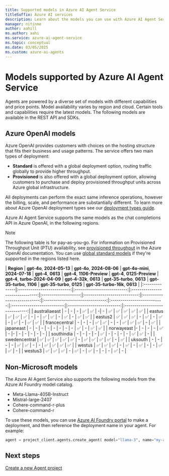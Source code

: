 ```yaml
---
title: Supported models in Azure AI Agent Service
titleSuffix: Azure AI services
description: Learn about the models you can use with Azure AI Agent Service.
manager: nitinme
author: aahill
ms.author: aahi
ms.service: azure-ai-agent-service
ms.topic: conceptual
ms.date: 03/05/2025
ms.custom: azure-ai-agents
---
```


# Models supported by Azure AI Agent Service

Agents are powered by a diverse set of models with different capabilities and price points. Model availability varies by region and cloud. Certain tools and capabilities require the latest models. The following models are available in the REST API and SDKs. 

## Azure OpenAI models

Azure OpenAI provides customers with choices on the hosting structure that fits their business and usage patterns. The service offers two main types of deployment: 

- **Standard** is offered with a global deployment option, routing traffic globally to provide higher throughput.
- **Provisioned** is also offered with a global deployment option, allowing customers to purchase and deploy provisioned throughput units across Azure global infrastructure.

All deployments can perform the exact same inference operations, however the billing, scale, and performance are substantially different. To learn more about Azure OpenAI deployment types see our [deployment types guide](../../openai/how-to/deployment-types.md).

Azure AI Agent Service supports the same models as the chat completions API in Azure OpenAI, in the following regions.

> [!NOTE]
> The following table is for pay-as-you-go. For information on Provisioned Throughput Unit (PTU) availability, see [provisioned throughput](../../openai/concepts/provisioned-throughput.md) in the Azure OpenAI documentation. You can use [global standard models](../../openai/concepts/models.md#global-standard-model-availability) if they're supported in the regions listed here. 

| **Region**    | **gpt-4o**, **2024-05-13** | **gpt-4o**, **2024-08-06** | **gpt-4o-mini**, **2024-07-18** | **gpt-4**, **0613** | **gpt-4**, **1106-Preview** | **gpt-4**, **0125-Preview** | **gpt-4**, **turbo-2024-04-09** | **gpt-4-32k**, **0613** | **gpt-35-turbo**, **0613** | **gpt-35-turbo**, **1106** | **gpt-35-turbo**, **0125** | **gpt-35-turbo-16k**, **0613** |
|:--------------|:--------------------------:|:--------------------------:|:-------------------------------:|:-------------------:|:---------------------------:|:---------------------------:|:-------------------------------:|:--------------------------:|:--------------------------:|:--------------------------:|:------------------------------:|
| australiaeast    | - | - | - | ✅ | ✅ | -| - | ✅ | ✅ | ✅ | ✅ | ✅ |
| eastus        | ✅                         | ✅                          | ✅                            | -                   | -                           | ✅                          | ✅                              | -                       | ✅                          | -                          | ✅                         | ✅                              |
| eastus2    | ✅ | ✅ | ✅ | -  | ✅ | - | ✅ | - | ✅ | - | ✅ | ✅ | 
| francecentral | -                          | -                          | -                               | ✅                  | ✅                           | -                           | -                               | ✅ | ✅                         | ✅                          | -                          | ✅                             |
| japaneast     | -                          | -                          | -                               | -                   | -                           | -                           | -                               | -                      | ✅                         | -                          | ✅                         | ✅                              |
| norwayeast    |-  |  - |  - | -  | ✅ | -  |-  | -  | -  | -  | -  | - |
| southindia    | - | - | - | - | ✅ | - | - | - | - | ✅ | ✅ | - |
| swedencentral    | ✅ | ✅ | ✅ | ✅ | ✅ | - | ✅ | ✅ | ✅ | ✅ | - | ✅ |
| uksouth       | -                          | -                          | -                               | -                   | ✅                          | ✅                           | -                               | -                       | ✅                          | ✅                         | ✅                          | ✅                             |
| westus        | ✅                         | ✅                          | ✅                            | -                   | ✅                          | -                           | ✅                               | - | -                          | ✅                         | ✅                          | -                              |
| westus3    | ✅ | ✅ | ✅ | - | ✅ | - | ✅ | - | - | - | ✅ | - |


## Non-Microsoft models

The Azure AI Agent Service also supports the following models from the Azure AI Foundry model catalog.

* Meta-Llama-405B-Instruct
* Mistral-large-2407
* Cohere-command-r-plus
* Cohere-command-r

To use these models, you can use [Azure AI Foundry portal](https://ai.azure.com/) to make a deployment, and then reference the deployment name in your agent. For example:

```python
agent = project_client.agents.create_agent( model="llama-3", name="my-agent", instructions="You are a helpful agent" ) 
```

## Next steps

[Create a new Agent project](../quickstart.md)
